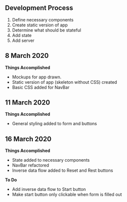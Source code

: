 ## Development Process
1. Define necessary components
2. Create static version of app
3. Determine what should be stateful
4. Add state
5. Add server

## 8 March 2020
**Things Accomplished** 
* Mockups for app drawn.
* Static version of app (skeleton without CSS) created
* Basic CSS added for NavBar

## 11 March 2020
**Things Accomplished**
* General styling added to form and buttons

## 16 March 2020
**Things Accomplished**
* State added to necessary components
* NavBar refactored
* Inverse data flow added to Reset and Rest buttons

**To Do**
* Add inverse data flow to Start button
* Make start button only clickable when form is filled out